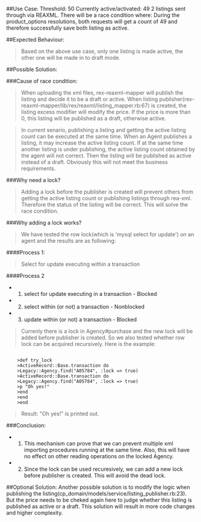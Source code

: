 ##Use Case:
    Threshold: 50
    Currently active/activated: 49
    2 listings sent through via REAXML. There will be a race condition where:
    During the product_options resolutions, both requests will get a count of 49 and therefore successfully save both listing as active.
 
##Expected Behaviour:
>Based on the above use case, only one listing is made active, the other one will be made in to draft mode.

##Possible Solution:

###Cause of race condition:
>When uploading the xml files, rex-reaxml-mapper will publish the listing and decide it to be a draft or active. When listing publisher(rex-reaxml-mapper/lib/rex/reaxml/listing_mapper.rb:67) is created, the listing excess modifier will modify the price. If the price is more than 0, this listing will be published as a draft, otherwise active. 
		
>In current senario, publishing a listing and getting the active listing count can be executed at the same time. When an Agent publishes a listing, it may increase the active listing count. If at the same time another listing is under publishing, the active listing count obtained by the agent will not correct. Then the listing will be published as active instead of a draft. Obviously this will not meet the business requirements. 
		
###Why need a lock?
>Adding a lock before the publisher is created will prevent others from getting the active listing count or publishing listings through rea-xml. Therefore the status of the listing will be correct. This will solve the race condition.

###Why adding a lock works?
>We have tested the row lock(which is 'mysql select for update') on an agent and the results are as following:
		
####Process 1: 
>Select for update executing within a transaction

####Process 2
+ 1. select for update executing in a transaction  	- Blocked
+ 2. select within (or not) a transaction			- Nonblocked
+ 3. update within (or not) a transaction			- Blocked

>Currenly there is a lock in Agency#purchase and the new lock will be added before publisher is created. So we also tested whether row lock can be acquired recursively.
>Here is the example:
<pre><code>
	>def try_lock
	>ActiveRecord::Base.transaction do
   	>Legacy::Agency.find("A05784", :lock => true)
	>ActiveRecord::Base.transaction do
    >Legacy::Agency.find("A05784", :lock => true)
    >p "Oh yes!"
	>end
	>end
	>end
</code></pre>
>Result: "Oh yes!" is printed out.		 

###Conclusion: 
+ 1. This mechanism can prove that we can prevent multiple xml importing procedures running at the same time. Also, this will have no effect on other reading operations on the locked Agency.
+ 2. Since the lock can be used recuresively, we can add a new lock before publisher is created. This will avoid the dead lock.


##Optional Solution:
Another possible solution is to modify the logic when publishing the listing(cp_domain/models/service/listing_publisher.rb:23). But the price needs to be cheked again here to judge whether this listing is published as active or a draft. This solution will result in more code changes and higher complexity.
